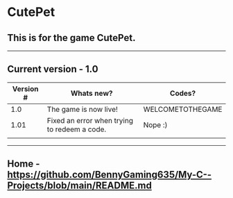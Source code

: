 # CutePet
## This is for the game CutePet.

***

## Current version - 1.0

| Version # | Whats new?                                   | Codes?           |
|-----------|----------------------------------------------|------------------|
| 1.0       | The game is now live!                        | WELCOMETOTHEGAME |
| 1.01      | Fixed an error when trying to redeem a code. | Nope :)          |
|           |                                              |                  |

***

## Home - https://github.com/BennyGaming635/My-C--Projects/blob/main/README.md